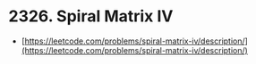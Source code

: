 # 2326. Spiral Matrix IV

- [https://leetcode.com/problems/spiral-matrix-iv/description/](https://leetcode.com/problems/spiral-matrix-iv/description/)
